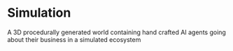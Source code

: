 # Simulation
A 3D procedurally generated world containing hand crafted AI agents going about their business in a simulated ecosystem
